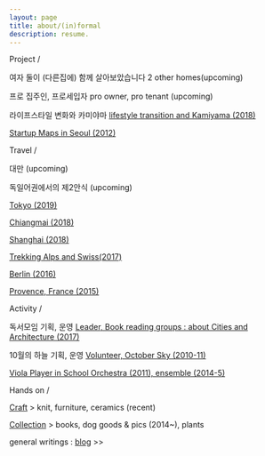 ```yaml
---
layout: page
title: about/(in)formal
description: resume.
---
```



Project / 


여자 둘이 (다른집에) 함께 살아보았습니다  2 other homes(upcoming)


프로 집주인, 프로세입자 pro owner, pro tenant (upcoming)


라이프스타일 변화와 카미야마 [lifestyle transition and Kamiyama (2018)](/project-kamiyama)


[Startup Maps in Seoul (2012)](/project-thesis)




Travel / 


대만 (upcoming)


독일어권에서의 제2안식 (upcoming)


[Tokyo (2019)](/travel-tokyo)


[Chiangmai (2018)](/travel-chiangmai)


[Shanghai (2018)](/travel-shanghai)


[Trekking Alps and Swiss(2017)](/travel-swiss)


[Berlin (2016)](/travel-berlin)


[Provence, France (2015)](/travel-provence)





Activity / 

독서모임 기획, 운영  [Leader, Book reading groups : about Cities and Architecture (2017)](
/activity-readinggroups)


10월의 하늘 기획, 운영 [Volunteer, October Sky (2010-11)](/activity-octobersky)


[Viola Player in School Orchestra (2011), ensemble (2014-5)](/activity-viola)




Hands on / 



[Craft](/category-craft) >  knit, furniture, ceramics (recent)


[Collection](/category-collection) > books, dog goods & pics (2014~), plants


general writings : [blog](https://placenesss.tumblr.com/) >>
